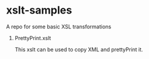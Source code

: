 # xslt-samples
A repo for some basic XSL transformations

1) PrettyPrint.xslt 
	
	This xslt can be used to copy XML and prettyPrint it.
